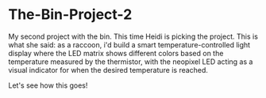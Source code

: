 # The-Bin-Project-2


My second project with the bin. This time Heidi is picking the project.
This is what she said: as a raccoon, i'd build a smart temperature-controlled light display where the LED matrix shows different colors based on the temperature measured by the thermistor, with the neopixel LED acting as a visual indicator for when the desired temperature is reached.

Let's see how this goes!
